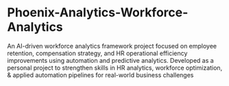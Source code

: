 # Phoenix-Analytics-Workforce-Analytics
An AI-driven workforce analytics framework project focused on employee retention, compensation strategy, and HR operational efficiency improvements using automation and predictive analytics. Developed as a personal project to strengthen skills in HR analytics, workforce optimization, &amp; applied automation pipelines for real-world business challenges
